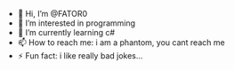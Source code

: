 - 👋 Hi, I’m @FATOR0
- 👀 I’m interested in programming
- 🌱 I’m currently learning c#
- 📫 How to reach me: i am a phantom, you cant reach me
- ⚡ Fun fact: i like really bad jokes...

<!---
FATOR0/FATOR0 is a ✨ special ✨ repository because its `README.md` (this file) appears on your GitHub profile.
You can click the Preview link to take a look at your changes.
--->
